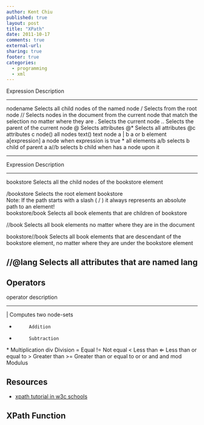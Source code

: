 ```yaml
---
author: Kent Chiu
published: true
layout: post
title: "XPath"
date: 2011-10-17
comments: true
external-url:
sharing: true
footer: true
categories:
  - programming
  - xml
---
```



  Expression      Description
  --------------- -------------------------------------------------------------------------------------------------------
  nodename        Selects all child nodes of the named node
  /               Selects from the root node
  //              Selects nodes in the document from the current node that match the selection no matter where they are
  .               Selects the current node
  ..              Selects the parent of the current node
  @               Selects attributes
  @\*             Selects all attributes
  @c              attributes c
  node()          all nodes
  text()          text node
  a | b           a or b element
  a[expression]   a node when expression is true
  \*              all elements
  a/b             selects b child of parent a
  a//b            selects b child when has a node upon it

  ------------------------------------------------------------------------------------------------------------------------------------------------
  Expression        Description
  ----------------- ------------------------------------------------------------------------------------------------------------------------------
  bookstore         Selects all the child nodes of the bookstore element

  /bookstore        Selects the root element bookstore\
                     Note: If the path starts with a slash ( / ) it always represents an absolute path to an element!\
                     bookstore/book Selects all book elements that are children of bookstore

  //book            Selects all book elements no matter where they are in the document

  bookstore//book   Selects all book elements that are descendant of the bookstore element, no matter where they are under the bookstore element

  //@lang           Selects all attributes that are named lang
  ------------------------------------------------------------------------------------------------------------------------------------------------

Operators
---------

  operator   description
  ---------- --------------------------
  |          Computes two node-sets
  +          Addition
  -          Subtraction
  \*         Multiplication
  div        Division
  =          Equal
  !=         Not equal
  \<         Less than
  ⇐          Less than or equal to
  \>         Greater than
  \>=        Greater than or equal to
  or         or
  and        and
  mod        Modulus

Resources
---------

-   [xpath tutorial in w3c
    schools](http://www.w3schools.com/XPath/default.asp "http://www.w3schools.com/XPath/default.asp")

XPath Function
--------------


